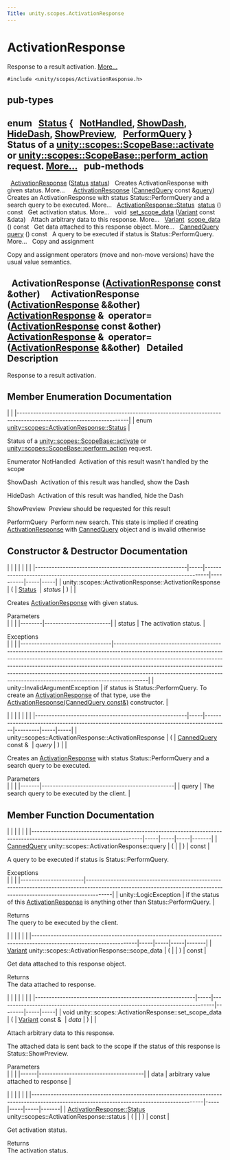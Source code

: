 ```yaml
---
Title: unity.scopes.ActivationResponse
---
```

        
ActivationResponse
==================

Response to a result activation. [More...](#details)

`#include <unity/scopes/ActivationResponse.h>`

pub-types
-----------------------------------------

enum  
<a href="#a726cf6ec58d4e035e2cdc14cda152d02">Status</a> {
  <a href="#a726cf6ec58d4e035e2cdc14cda152d02aa3c4b9a3c5fcb54e5cce7d473cecfde3">NotHandled</a>, <a href="#a726cf6ec58d4e035e2cdc14cda152d02aa1a5253f6bf4d7a39ebb4e990c05508f">ShowDash</a>, <a href="#a726cf6ec58d4e035e2cdc14cda152d02af5f1369ea32773936a8339e0811be045">HideDash</a>, <a href="#a726cf6ec58d4e035e2cdc14cda152d02a8fd3954d3410ba938ee9faf58bda7912">ShowPreview</a>,
  <a href="#a726cf6ec58d4e035e2cdc14cda152d02a91ca5a8fc7bc1e5895336fbca9bc0ac2">PerformQuery</a>
}
 
Status of a <a href="unity.scopes.ScopeBase.md#a49a0b9ada0eeb4c71e6a2181c3d8c9e7" title="Called by the scopes run time when a scope needs to respond to a result activation request...">unity::scopes::ScopeBase::activate</a> or <a href="unity.scopes.ScopeBase.md#a2f4d476fa790349c9a7de52be3232d11" title="Invoked when a scope is requested to handle a preview action. ">unity::scopes::ScopeBase::perform_action</a> request. [More...](#a726cf6ec58d4e035e2cdc14cda152d02)
 
pub-methods
------------------------------------------------------

 
<a href="#ac3b7700c436ec2413c1d6a3ca785cc92">ActivationResponse</a> (<a href="#a726cf6ec58d4e035e2cdc14cda152d02">Status</a> <a href="#a7caef418f9e400017d5c62c9cf25c9b8">status</a>)
 
Creates ActivationResponse with given status. More...
 
 
<a href="#ac2c2769688b650df4e6333c052076b71">ActivationResponse</a> (<a href="unity.scopes.CannedQuery.md">CannedQuery</a> const &<a href="#af945b59acaaa90931743ec6ea5b0eac6">query</a>)
 
Creates an ActivationResponse with status Status::PerformQuery and a search query to be executed. More...
 
<a href="#a726cf6ec58d4e035e2cdc14cda152d02">ActivationResponse::Status</a> 
<a href="#a7caef418f9e400017d5c62c9cf25c9b8">status</a> () const
 
Get activation status. More...
 
void 
<a href="#abedc7eb1923e89385ee5244a9824524c">set_scope_data</a> (<a href="unity.scopes.Variant.md">Variant</a> const &data)
 
Attach arbitrary data to this response. More...
 
<a href="unity.scopes.Variant.md">Variant</a> 
<a href="#a25b12fabb64c492a777dfd4dffc277f3">scope_data</a> () const
 
Get data attached to this response object. More...
 
<a href="unity.scopes.CannedQuery.md">CannedQuery</a> 
<a href="#af945b59acaaa90931743ec6ea5b0eac6">query</a> () const
 
A query to be executed if status is Status::PerformQuery. More...
 
Copy and assignment

Copy and assignment operators (move and non-move versions) have the usual value semantics.

 
**ActivationResponse** (<a href="index.html">ActivationResponse</a> const &other)
 
 
**ActivationResponse** (<a href="index.html">ActivationResponse</a> &&other)
 
<a href="index.html">ActivationResponse</a> & 
**operator=** (<a href="index.html">ActivationResponse</a> const &other)
 
<a href="index.html">ActivationResponse</a> & 
**operator=** (<a href="index.html">ActivationResponse</a> &&other)
 
<span id="details"></span>
Detailed Description
--------------------

Response to a result activation.

Member Enumeration Documentation
--------------------------------

<span id="a726cf6ec58d4e035e2cdc14cda152d02" class="anchor"></span>
|                                                                                                                      |
|----------------------------------------------------------------------------------------------------------------------|
| enum <a href="#a726cf6ec58d4e035e2cdc14cda152d02">unity::scopes::ActivationResponse::Status</a> |

Status of a <a href="unity.scopes.ScopeBase.md#a49a0b9ada0eeb4c71e6a2181c3d8c9e7" title="Called by the scopes run time when a scope needs to respond to a result activation request...">unity::scopes::ScopeBase::activate</a> or <a href="unity.scopes.ScopeBase.md#a2f4d476fa790349c9a7de52be3232d11" title="Invoked when a scope is requested to handle a preview action. ">unity::scopes::ScopeBase::perform_action</a> request.

Enumerator
<span id="a726cf6ec58d4e035e2cdc14cda152d02aa3c4b9a3c5fcb54e5cce7d473cecfde3" class="anchor"></span>NotHandled 
Activation of this result wasn't handled by the scope

<span id="a726cf6ec58d4e035e2cdc14cda152d02aa1a5253f6bf4d7a39ebb4e990c05508f" class="anchor"></span>ShowDash 
Activation of this result was handled, show the Dash

<span id="a726cf6ec58d4e035e2cdc14cda152d02af5f1369ea32773936a8339e0811be045" class="anchor"></span>HideDash 
Activation of this result was handled, hide the Dash

<span id="a726cf6ec58d4e035e2cdc14cda152d02a8fd3954d3410ba938ee9faf58bda7912" class="anchor"></span>ShowPreview 
Preview should be requested for this result

<span id="a726cf6ec58d4e035e2cdc14cda152d02a91ca5a8fc7bc1e5895336fbca9bc0ac2" class="anchor"></span>PerformQuery 
Perform new search. This state is implied if creating <a href="index.html" title="Response to a result activation. ">ActivationResponse</a> with <a href="unity.scopes.CannedQuery.md" title="Parameters of a search query. ">CannedQuery</a> object and is invalid otherwise

Constructor & Destructor Documentation
--------------------------------------

<span id="ac3b7700c436ec2413c1d6a3ca785cc92" class="anchor"></span>
|                                                       |     |                                                                               |          |     |     |
|-------------------------------------------------------|-----|-------------------------------------------------------------------------------|----------|-----|-----|
| unity::scopes::ActivationResponse::ActivationResponse | (   | <a href="#a726cf6ec58d4e035e2cdc14cda152d02">Status</a>  | *status* | )   |     |

Creates <a href="index.html" title="Response to a result activation. ">ActivationResponse</a> with given status.

Parameters  
|        |                        |
|--------|------------------------|
| status | The activation status. |

<!-- -->

Exceptions  
|                                 |                                                                                                                                                                                                                                                                                                                                                                                                                  |
|---------------------------------|------------------------------------------------------------------------------------------------------------------------------------------------------------------------------------------------------------------------------------------------------------------------------------------------------------------------------------------------------------------------------------------------------------------|
| unity::InvalidArgumentException | if status is Status::PerformQuery. To create an <a href="index.html" title="Response to a result activation. ">ActivationResponse</a> of that type, use the <a href="#ac2c2769688b650df4e6333c052076b71" title="Creates an ActivationResponse with status Status::PerformQuery and a search query to be executed...">ActivationResponse(CannedQuery const&amp;)</a> constructor. |

<span id="ac2c2769688b650df4e6333c052076b71" class="anchor"></span>
|                                                       |     |                                                                                      |         |     |     |
|-------------------------------------------------------|-----|--------------------------------------------------------------------------------------|---------|-----|-----|
| unity::scopes::ActivationResponse::ActivationResponse | (   | <a href="unity.scopes.CannedQuery.md">CannedQuery</a> const &  | *query* | )   |     |

Creates an <a href="index.html" title="Response to a result activation. ">ActivationResponse</a> with status Status::PerformQuery and a search query to be executed.

Parameters  
|       |                                                |
|-------|------------------------------------------------|
| query | The search query to be executed by the client. |

Member Function Documentation
-----------------------------

<span id="af945b59acaaa90931743ec6ea5b0eac6" class="anchor"></span>
|                                                                                                                      |     |     |     |       |
|----------------------------------------------------------------------------------------------------------------------|-----|-----|-----|-------|
| <a href="unity.scopes.CannedQuery.md">CannedQuery</a> unity::scopes::ActivationResponse::query | (   |     | )   | const |

A query to be executed if status is Status::PerformQuery.

Exceptions  
|                       |                                                                                                                                                                     |
|-----------------------|---------------------------------------------------------------------------------------------------------------------------------------------------------------------|
| unity::LogicException | if the status of this <a href="index.html" title="Response to a result activation. ">ActivationResponse</a> is anything other than Status::PerformQuery. |

<!-- -->

Returns  
The query to be executed by the client.

<span id="a25b12fabb64c492a777dfd4dffc277f3" class="anchor"></span>
|                                                                                                                    |     |     |     |       |
|--------------------------------------------------------------------------------------------------------------------|-----|-----|-----|-------|
| <a href="unity.scopes.Variant.md">Variant</a> unity::scopes::ActivationResponse::scope\_data | (   |     | )   | const |

Get data attached to this response object.

Returns  
The data attached to response.

<span id="abedc7eb1923e89385ee5244a9824524c" class="anchor"></span>
|                                                          |     |                                                                              |        |     |     |
|----------------------------------------------------------|-----|------------------------------------------------------------------------------|--------|-----|-----|
| void unity::scopes::ActivationResponse::set\_scope\_data | (   | <a href="unity.scopes.Variant.md">Variant</a> const &  | *data* | )   |     |

Attach arbitrary data to this response.

The attached data is sent back to the scope if the status of this response is Status::ShowPreview.

Parameters  
|      |                                      |
|------|--------------------------------------|
| data | arbitrary value attached to response |

<span id="a7caef418f9e400017d5c62c9cf25c9b8" class="anchor"></span>
|                                                                                                                                            |     |     |     |       |
|--------------------------------------------------------------------------------------------------------------------------------------------|-----|-----|-----|-------|
| <a href="#a726cf6ec58d4e035e2cdc14cda152d02">ActivationResponse::Status</a> unity::scopes::ActivationResponse::status | (   |     | )   | const |

Get activation status.

Returns  
The activation status.

